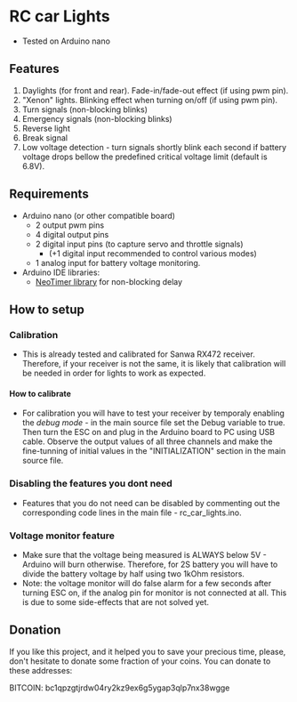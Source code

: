 # RC car Lights
* Tested on Arduino nano

## Features
1. Daylights (for front and rear). Fade-in/fade-out effect (if using pwm pin).
2. "Xenon" lights. Blinking effect when turning on/off (if using pwm pin).
3. Turn signals (non-blocking blinks)
4. Emergency signals (non-blocking blinks)
5. Reverse light
6. Break signal
7. Low voltage detection - turn signals shortly blink each second if battery voltage drops bellow the predefined critical voltage limit (default is 6.8V).

## Requirements
* Arduino nano (or other compatible board)
  * 2 output pwm pins
  * 4 digital output pins
  * 2 digital input pins (to capture servo and throttle signals)
    * (+1 digital input recommended to control various modes)
  * 1 analog input for battery voltage monitoring.
* Arduino IDE libraries:
  * [NeoTimer library](https://github.com/jrullan/neotimer) for non-blocking delay

## How to setup
### Calibration
* This is already tested and calibrated for Sanwa RX472 receiver. Therefore, if your receiver is not the same, it is likely that calibration will be needed in order for lights to work as expected.
#### How to calibrate
* For calibration you will have to test your receiver by temporaly enabling the *debug mode* - in the main source file set the Debug variable to true. Then turn the ESC on and plug in the Arduino board to PC using USB cable. Observe the output values of all three channels and make the fine-tunning of initial values in the "INITIALIZATION" section in the main source file.
### Disabling the features you dont need
* Features that you do not need can be disabled by commenting out the corresponding code lines in the main file - rc_car_lights.ino.
### Voltage monitor feature
* Make sure that the voltage being measured is ALWAYS below 5V - Arduino will burn otherwise. Therefore, for 2S battery you will have to divide the battery voltage by half using two 1kOhm resistors.
* Note: the voltage monitor will do false alarm for a few seconds after turning ESC on, if the analog pin for monitor is not connected at all. This is due to some side-effects that are not solved yet.

## Donation
If you like this project, and it helped you to save your precious time, please, don't hesitate to donate some fraction of your coins. You can donate to these addresses:

BITCOIN: bc1qpzgtjrdw04ry2kz9ex6g5ygap3qlp7nx38wgge
